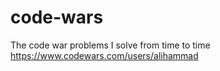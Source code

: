 # code-wars
The code war problems I solve from time to time
https://www.codewars.com/users/alihammad
